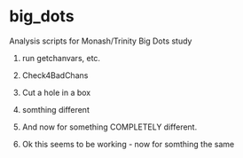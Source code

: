 # big_dots
Analysis scripts for Monash/Trinity Big Dots study

1. run getchanvars, etc.

2. Check4BadChans

3. Cut a hole in a box

4. somthing different

5. And now for something COMPLETELY different.

6. Ok this seems to be working - now for somthing the same 